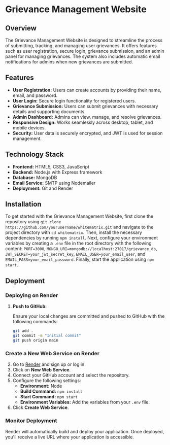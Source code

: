 # Grievance Management Website

## Overview

The Grievance Management Website is designed to streamline the process of submitting, tracking, and managing user grievances. It offers features such as user registration, secure login, grievance submission, and an admin panel for managing grievances. The system also includes automatic email notifications for admins when new grievances are submitted.

## Features

- **User Registration:** Users can create accounts by providing their name, email, and password.
- **User Login:** Secure login functionality for registered users.
- **Grievance Submission:** Users can submit grievances with necessary details and supporting documents.
- **Admin Dashboard:** Admins can view, manage, and resolve grievances.
- **Responsive Design:** Works seamlessly across desktop, tablet, and mobile devices.
- **Security:** User data is securely encrypted, and JWT is used for session management.

## Technology Stack

- **Frontend:** HTML5, CSS3, JavaScript 
- **Backend:** Node.js with Express framework
- **Database:** MongoDB
- **Email Service:** SMTP using Nodemailer
- **Deployment:** Git and Render

## Installation

To get started with the Grievance Management Website, first clone the repository using `git clone https://github.com/yourusername/whitematrix.git` and navigate to the project directory with `cd whitematrix`. Then, install the necessary dependencies by running `npm install`. Next, configure your environment variables by creating a `.env` file in the root directory with the following content: `PORT=3000`, `MONGO_URI=mongodb://localhost:27017/grievance_db`, `JWT_SECRET=your_jwt_secret_key`, `EMAIL_USER=your_email_user`, and `EMAIL_PASS=your_email_password`. Finally, start the application using `npm start`.

## Deployment

### Deploying on Render

1. **Push to GitHub:**

   Ensure your local changes are committed and pushed to GitHub with the following commands:

   ```bash
   git add .
   git commit -m "Initial commit"
   git push origin main
### Create a New Web Service on Render

2. Go to [Render](https://render.com) and sign up or log in.
3. Click on **New Web Service**.
4. Connect your GitHub account and select the repository.
5. Configure the following settings:
   - **Environment:** Node
   - **Build Command:** `npm install`
   - **Start Command:** `npm start`
   - **Environment Variables:** Add the variables from your `.env` file.
6. Click **Create Web Service**.

### Monitor Deployment

Render will automatically build and deploy your application. Once deployed, you'll receive a live URL where your application is accessible.
